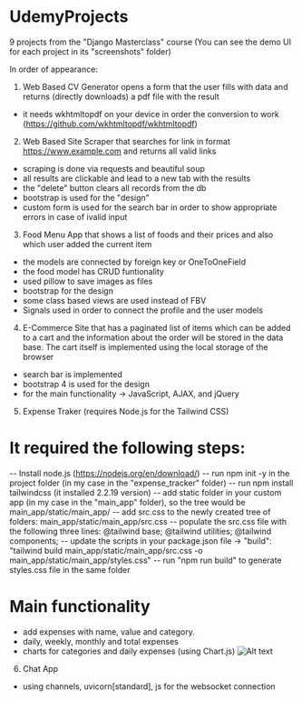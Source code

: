 # UdemyProjects
9 projects from the "Django Masterclass" course
(You can see the demo UI for each project in its "screenshots" folder)

In order of appearance:

1. Web Based CV Generator opens a form that the user fills with data and returns (directly downloads) a pdf file with the result
- it needs wkhtmltopdf on your device in order the conversion to work (https://github.com/wkhtmltopdf/wkhtmltopdf)

2. Web Based Site Scraper that searches for link in format https://www.example.com and returns all valid links
- scraping is done via requests and beautiful soup
- all results are clickable and lead to a new tab with the results
- the "delete" button clears all records from the db
- bootstrap is used for the "design"
- custom form is used for the search bar in order to show appropriate errors in case of ivalid input

3. Food Menu App that shows a list of foods and their prices and also which user added the current item
- the models are connected by foreign key or OneToOneField
- the food model has CRUD funtionality
- used pillow to save images as files
- bootstrap for the design
- some class based views are used instead of FBV
- Signals used in order to connect the profile and the user models

4. E-Commerce Site that has a paginated list of items which can be added to a cart and the 
information about the order will be stored in the data base.
The cart itself is implemented using the local storage of the browser
- search bar is implemented
- bootstrap 4 is used for the design
- for the main functionality -> JavaScript, AJAX, and jQuery

5. Expense Traker (requires Node.js for the Tailwind CSS)
# It required the following steps:
-- Install node.js (https://nodejs.org/en/download/)
-- run npm init -y in the project folder (in my case in the "expense_tracker" folder)
-- run npm install tailwindcss (it installed 2.2.19 version)
-- add static folder in your custom app (in my case in the "main_app" folder), so the tree would be main_app/static/main_app/
-- add src.css to the newly created tree of folders: main_app/static/main_app/src.css
-- populate the src.css file with the following three lines: @tailwind base; @tailwind utilities; @tailwind components;
-- update the scripts in your package.json file -> "build": "tailwind build main_app/static/main_app/src.css -o main_app/static/main_app/styles.css" 
-- run "npm run build" to generate styles.css file in the same folder
# Main functionality
- add expenses with name, value and category.
- daily, weekly, monthly and total expenses
- charts for categories and daily expenses (using Chart.js)
![Alt text](AdvancesExpenseTracker/screenshots/AdvancedExpenseTracker.jpeg)

6. Chat App
- using channels, uvicorn[standard], js for the websocket connection